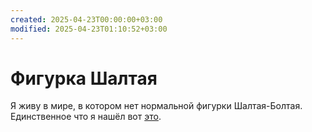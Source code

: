 ```yaml
---
created: 2025-04-23T00:00:00+03:00
modified: 2025-04-23T01:10:52+03:00
---
```


# Фигурка Шалтая

Я живу в мире, в котором нет нормальной фигурки Шалтая-Болтая. Единственное что я нашёл вот [это](https://meshok.net/item/290684138_%D0%98%D0%93%D0%A0%D0%A3%D0%A8%D0%9A%D0%98_%D0%98%D0%97_%D0%9A%D0%98%D0%9D%D0%94%D0%95%D0%A0_%D0%A1%D0%AE%D0%A0%D0%9F%D0%A0%D0%98%D0%97%D0%90_%D0%A8%D0%90%D0%9B%D0%A2%D0%90%D0%99_%D0%91%D0%9E%D0%9B%D0%A2%D0%90%D0%99_%D1%86%D0%B5%D0%BD%D0%B0_%D0%B7%D0%B0_2_%D1%88%D1%82).
